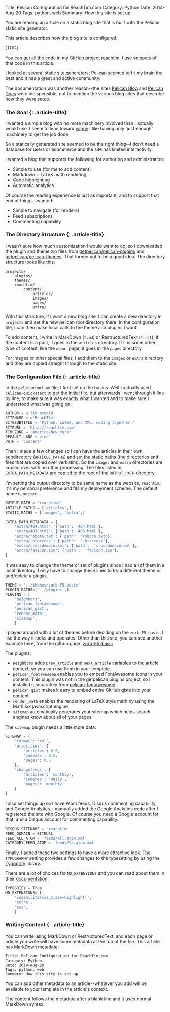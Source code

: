 Title: Pelican Configuration for ReachTim.com
Category: Python
Date: 2014-Aug-20
Tags: python, web
Summary: How this site is set up

You are reading an article on a static blog site that is built with the 
Pelican static site generator. 

This article describes how the blog site is configured. 

[TOC]

You can get all the code in my GitHub project [reachtim](https://github.com/tiarno/reachtim). I use snippets of that code in this article.

I looked at several static site generators; Pelican seemed to fit my brain the best and it has a great and active community.

The documentation was another reason--the sites [Pelican Blog](http://blog.getpelican.com/) and [Pelican Docs](http://docs.getpelican.com/en/3.4.0/) were indispensible, not to mention the various blog sites that describe how they were setup. 

### The Goal {: .article-title}

I wanted a simple blog with no more machinery involved than I actually would use. I seem to lean toward [yagni](http://en.wikipedia.org/wiki/You_aren't_gonna_need_it); I like having only 'just enough' machinery to get the job done.

So a statically generated site seemed to be the right thing--I don't need a database for users or ecommerce and the site has limited interactivity.

I wanted a blog that supports the following for authoring and administration:

* Simple to use (for me to add content)
* Markdown + LaTeX math rendering 
* Code highlighting
* Automatic analytics

Of course the reading experience is just as important, and to support that end of things I wanted:    

* Simple to navigate (for readers)
* Feed subscriptions
* Commenting capability


### The Directory Structure {: .article-title}

I wasn't sure how much customization I would want to do, so I downloaded the plugin and theme zip files from [getpelican/pelican-plugins](https://github.com/getpelican/pelican-plugins) and [getpelican/pelican-themes](https://github.com/getpelican/pelican-themes). That turned out to be a good idea. The directory structure looks like this:

    projects/
        plugins/
        themes/
        reachtim/
            content/
                articles/
                images/
                pages/
                extra/

With this structure, if I want a new blog site, I can create a new directory in `projects` and set the new pelican root directory there. In the configuration file, I can then make local calls to the theme and plugins I want. 

To add content, I write in MarkDown (`*.md`) or RestructuredText (`*.rst`); if the content is a post, it goes in the `articles` directory. If it is some other type of content, like the `about` page, it goes in the `pages` directory.

For images or other special files, I add them to the `images` or `extra` directory and they are copied straight through to the static site.

### The Configuration File {: .article-title}

In the `pelicanconf.py` file, I first set up the basics. Well I actually used `pelican-quickstart` to get the initial file, but afterwards I went through it line by line, to make sure it was exactly what I wanted and to make sure I understood what was going on.

```python
AUTHOR = u'Tim Arnold'
SITENAME = u'ReachTim'
SITESUBTITLE = 'Python, LaTeX, and XML: coding together.'
SITEURL = 'http://reachtim.com'
TIMEZONE = 'America/New_York'
DEFAULT_LANG = u'en'
PATH = 'content'
```

Then I made a few changes so I can have the articles in their own subdirectory (`ARTICLE_PATHS`) and set the static paths (the directories and files that are copied over verbatim). So the `images` and `extra` directories are copied over with no other processing. The files listed in `EXTRA_PATH_METADATA` are copied to the root of the `OUTPUT_PATH` directory. 

I'm setting the output directory to be same name as the website, `reachtim`; it's my personal preference and fits my deployment scheme. The default name is `output`.

```python
OUTPUT_PATH = 'reachtim/'
ARTICLE_PATHS = ['articles',]
STATIC_PATHS = ['images', 'extra',]
    
EXTRA_PATH_METADATA = {
    'extra/404.html': {'path': '404.html'},
    'extra/403.html': {'path': '403.html'},
    'extra/robots.txt': {'path': 'robots.txt'},
    'extra/.htaccess': {'path':  '.htaccess'},
    'extra/crossdomain.xml': {'path':  'crossdomain.xml'},
    'extra/favicon.ico': {'path':  'favicon.ico'},
}
```

It was easy to change the theme or set of plugins since I had all of them in a local directory. I only have to change these lines to try a different theme or add/delete a plugin. 

```python
THEME = '../themes/zurb-F5-basic'
PLUGIN_PATHS=['../plugins',]
PLUGINS = [
    'neighbors',
    'pelican_fontawesome',
    'pelican_gist',
    'render_math',
    'sitemap',
    ]
```

I played around with a lot of themes before deciding on the `zurb-F5-basic`. I like the way it looks and operates. Other than this site, you can see another example here, from the github page: [zurb-F5-basic](https://github.com/getpelican/pelican-themes/tree/master/zurb-F5-basic)

The plugins:

* `neighbors` adds `prev_article` and `next_article` variables to the article context, so you can use them in your template.
* `pelican_fontawesome` enables you to embed FontAwesome icons in your content. This plugin was not in the getpelican plugins project, so I installed it separately from [pelican-fontawesome](https://github.com/kura/pelican-fontawesome)
* `pelican_gist` makes it easy to embed entire GitHub gists into your content.
* `render_math` enables the rendering of LaTeX style math by using the MathJax javascript engine.
* `sitemap` automatically generates your sitemap which helps search engines know about all of your pages.

The `sitemap` plugin needs a little more data:
```python
SITEMAP = {
    'format': 'xml',
    'priorities': {
        'articles': 0.5,
        'indexes': 0.5,
        'pages': 0.5
    },
    'changefreqs': {
        'articles': 'monthly',
        'indexes': 'daily',
        'pages': 'monthly'
    }
}
```

I also set things up so I have Atom feeds, Disqus commenting capability, and Google Analytics. I manually added the Google Analytics code after I registered the site with Google. Of course you need a Google account for that, and a Disqus account for commenting capability.

```python
DISQUS_SITENAME = 'reachtim'
FEED_DOMAIN = SITEURL
FEED_ALL_ATOM = 'feeds/all.atom.xml'
CATEGORY_FEED_ATOM = 'feeds/%s.atom.xml'
```


Finally, I added these two settings to have a more attractive look. The `TYPOGRAPHY` setting provides a few changes to the typesetting by using the [Typogrify](https://code.google.com/p/typogrify/) library. 

There are a lot of choices for `MD_EXTENSIONS` and you can read about them in their [documentation](http://pythonhosted.org/Markdown/extensions/). 

```python
TYPOGRIFY = True
MD_EXTENSIONS= [
    'codehilite(css_class=highlight)',
    'extra',
    'toc',
    ]
```


### Writing Content {: .article-title}

You can write using MarkDown or RestructuredText, and each page or article you write will have some metadata at the top of the file. This article has MarkDown metadata:

    Title: Pelican Configuration for ReachTim.com
    Category: Python
    Date: 2014-Aug-20
    Tags: python, web
    Summary: How this site is set up

You can add other metadata to an article--whatever you add will be available to your template in the article's context.

The content follows the metadata after a blank line and it uses normal MarkDown syntax.

